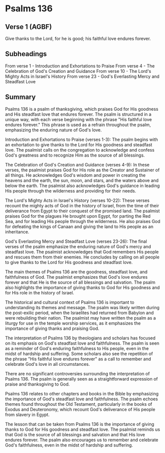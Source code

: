 # Psalms 136

## Verse 1 (AGBF)

Give thanks to the Lord, for he is good; his faithful love endures forever.

## Subheadings

From verse 1 - Introduction and Exhortations to Praise
From verse 4 - The Celebration of God's Creation and Guidance
From verse 10 - The Lord's Mighty Acts in Israel's History
From verse 23 - God's Everlasting Mercy and Steadfast Love

## Summary

Psalms 136 is a psalm of thanksgiving, which praises God for His goodness and His steadfast love that endures forever. The psalm is structured in a unique way, with each verse beginning with the phrase "His faithful love endures forever." This phrase is used as a refrain throughout the psalm, emphasizing the enduring nature of God's love.

Introduction and Exhortations to Praise (verses 1-3):
The psalm begins with an exhortation to give thanks to the Lord for His goodness and steadfast love. The psalmist calls on the congregation to acknowledge and confess God's greatness and to recognize Him as the source of all blessings.

The Celebration of God's Creation and Guidance (verses 4-9):
In these verses, the psalmist praises God for His role as the Creator and Sustainer of all things. He acknowledges God's wisdom and power in creating the heavens and the earth, the sun, moon, and stars, and the waters above and below the earth. The psalmist also acknowledges God's guidance in leading His people through the wilderness and providing for their needs.

The Lord's Mighty Acts in Israel's History (verses 10-22):
These verses recount the mighty acts of God in the history of Israel, from the time of their deliverance from Egypt to their conquest of the promised land. The psalmist praises God for the plagues He brought upon Egypt, for parting the Red Sea, and for leading His people through the wilderness. He also praises God for defeating the kings of Canaan and giving the land to His people as an inheritance.

God's Everlasting Mercy and Steadfast Love (verses 23-26):
The final verses of the psalm emphasize the enduring nature of God's mercy and steadfast love. The psalmist acknowledges that God remembers His people and rescues them from their enemies. He concludes by calling on all people to give thanks to the Lord for His goodness and steadfast love.

The main themes of Psalms 136 are the goodness, steadfast love, and faithfulness of God. The psalmist emphasizes that God's love endures forever and that He is the source of all blessings and salvation. The psalm also highlights the importance of giving thanks to God for His goodness and for His role in the history of Israel.

The historical and cultural context of Psalms 136 is important to understanding its themes and message. The psalm was likely written during the post-exilic period, when the Israelites had returned from Babylon and were rebuilding their nation. The psalmist may have written the psalm as a liturgy for use in the temple worship services, as it emphasizes the importance of giving thanks and praising God.

The interpretation of Psalms 136 by theologians and scholars has focused on its emphasis on God's steadfast love and faithfulness. The psalm is seen as a reminder of God's enduring faithfulness to His people, even in the midst of hardship and suffering. Some scholars also see the repetition of the phrase "His faithful love endures forever" as a call to remember and celebrate God's love in all circumstances.

There are no significant controversies surrounding the interpretation of Psalms 136. The psalm is generally seen as a straightforward expression of praise and thanksgiving to God.

Psalms 136 relates to other chapters and books in the Bible by emphasizing the importance of God's steadfast love and faithfulness. The psalm echoes themes found throughout the Old Testament, particularly in the books of Exodus and Deuteronomy, which recount God's deliverance of His people from slavery in Egypt.

The lesson that can be taken from Psalms 136 is the importance of giving thanks to God for His goodness and steadfast love. The psalmist reminds us that God is the source of all blessings and salvation and that His love endures forever. The psalm also encourages us to remember and celebrate God's faithfulness, even in the midst of hardship and suffering.